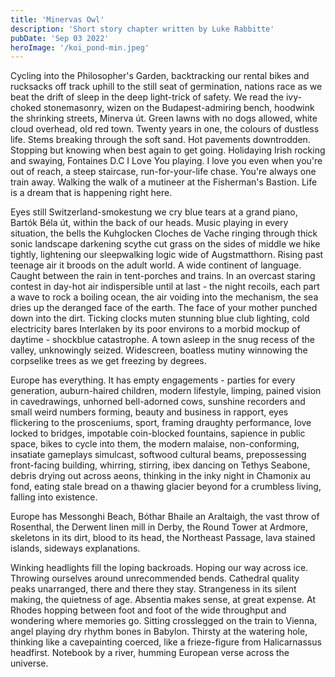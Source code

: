 ```yaml
---
title: 'Minervas Owl'
description: 'Short story chapter written by Luke Rabbitte'
pubDate: 'Sep 03 2022'
heroImage: '/koi_pond-min.jpeg'
---
```


Cycling into the Philosopher's Garden, backtracking our rental bikes and rucksacks off track uphill to the still seat of germination, nations race as we beat the drift of sleep in the deep light-trick of safety. We read the ivy-choked stonemasonry, wizen on the Budapest-admiring bench, hoodwink the shrinking streets, Minerva út. Green lawns with no dogs allowed, white cloud overhead, old red town. Twenty years in one, the colours of dustless life. Stems breaking through the soft sand. Hot pavements downtrodden. Stopping but knowing when best again to get going. Holidaying Irish rocking and swaying, Fontaines D.C I Love You playing. I love you even when you're out of reach, a steep staircase, run-for-your-life chase. You're always one train away. Walking the walk of a mutineer at the Fisherman's Bastion. Life is a dream that is happening right here.

Eyes still Switzerland-smokestung we cry blue tears at a grand piano, Bartók Béla út, within the back of our heads. Music playing in every situation, the bells the Kuhglocken Cloches de Vache ringing through thick sonic landscape darkening scythe cut grass on the sides of middle we hike tightly, lightening our sleepwalking logic wide of Augstmatthorn. Rising past teenage air it broods on the adult world. A wide continent of language. Caught between the rain in tent-porches and trains. In an overcast staring contest in day-hot air indispersible until at last - the night recoils, each part a wave to rock a boiling ocean, the air voiding into the mechanism, the sea dries up the deranged face of the earth. The face of your mother punched down into the dirt. Ticking clocks muten stunning blue club lighting, cold electricity bares Interlaken by its poor environs to a morbid mockup of daytime - shockblue catastrophe. A town asleep in the snug recess of the valley, unknowingly seized. Widescreen, boatless mutiny winnowing the corpselike trees as we get freezing by degrees.

Europe has everything. It has empty engagements - parties for every generation, auburn-haired children, modern lifestyle, limping, pained vision in cavedrawings, unhorned bell-adorned cows, sunshine recorders and small weird numbers forming, beauty and business in rapport, eyes flickering to the prosceniums, sport, framing draughty performance, love locked to bridges, impotable coin-blocked fountains, sapience in public space, bikes to cycle into them, the modern malaise, non-conforming, insatiate gameplays simulcast, softwood cultural beams, prepossessing front-facing building, whirring, stirring, ibex dancing on Tethys Seabone, debris drying out across aeons, thinking in the inky night in Chamonix au fond, eating stale bread on a thawing glacier beyond for a crumbless living, falling into existence.

Europe has Messonghi Beach, Bóthar Bhaile an Araltaigh, the vast throw of Rosenthal, the Derwent linen mill in Derby, the Round Tower at Ardmore, skeletons in its dirt, blood to its head, the Northeast Passage, lava stained islands, sideways explanations.

Winking headlights fill the loping backroads. Hoping our way across ice. Throwing ourselves around unrecommended bends. Cathedral quality peaks unarranged, there and there they stay. Strangeness in its silent making, the quietness of age. Absentia makes sense, at great expense. At Rhodes hopping between foot and foot of the wide throughput and wondering where memories go. Sitting crosslegged on the train to Vienna, angel playing dry rhythm bones in Babylon. Thirsty at the watering hole, thinking like a cavepainting coerced, like a frieze-figure from Halicarnassus headfirst. Notebook by a river, humming European verse across the universe.